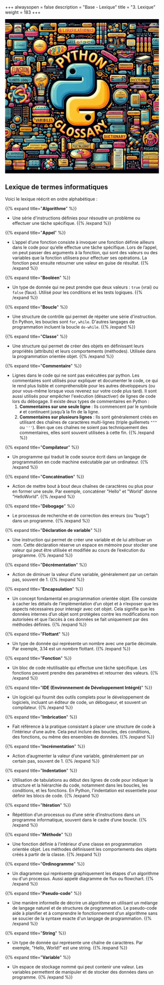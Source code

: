 +++
alwaysopen = false
description = "Base - Lexique"
title = "3. Lexique"
weight = 183
+++

![Lexique](lexique.jpeg?width=25vw)


## Lexique de termes informatiques

Voici le lexique réécrit en ordre alphabétique :

{{% expand title="**Algorithme**" %}}
- Une série d'instructions définies pour résoudre un problème ou effectuer une tâche spécifique.
{{% /expand %}}

{{% expand title="**Appel**" %}}
- L’appel d’une fonction consiste à invoquer une fonction définie ailleurs dans le code pour qu’elle effectue une tâche spécifique. Lors de l’appel, on peut passer des arguments à la fonction, qui sont des valeurs ou des variables que la fonction utilisera pour effectuer ses opérations. La fonction peut ensuite retourner une valeur en guise de résultat.
{{% /expand %}}

{{% expand title="**Booléen**" %}}
- Un type de donnée qui ne peut prendre que deux valeurs : `true` (vrai) ou `false` (faux). Utilisé pour les conditions et les tests logiques.
{{% /expand %}}

{{% expand title="**Boucle**" %}}
- Une structure de contrôle qui permet de répéter une série d'instruction. En Python, les boucles sont `for`, `while`. D'autres langages de programmation incluent la boucle `do-while`.
{{% /expand %}}

{{% expand title="**Classe**" %}}
- Une structure qui permet de créer des objets en définissant leurs propriétés (attributs) et leurs comportements (méthodes). Utilisée dans la programmation orientée objet.
{{% /expand %}}

{{% expand title="**Commentaire**" %}}
- Lignes dans le code qui ne sont pas exécutées par python. Les commentaires sont utilisés pour expliquer et documenter le code, ce qui le rend plus lisible et compréhensible pour les autres développeurs (ou pour vous-même lorsque vous revenez sur votre code plus tard). Il sont aussi utilisés pour empêcher l'exécution (désactiver) de lignes de code lors du débogage.
Il existe deux types de commentaires en Python :
	1. **Commentaires sur une seule ligne** : Ils commencent par le symbole `#` et continuent jusqu’à la fin de la ligne.
	2. **Commentaires sur plusieurs lignes** : Ils sont généralement créés en utilisant des chaînes de caractères multi-lignes (triple guillemets `"""` ou `'''`). Bien que ces chaînes ne soient pas techniquement des commentaires, elles sont souvent utilisées à cette fin.
{{% /expand %}}

{{% expand title="**Compilateur**" %}}
- Un programme qui traduit le code source écrit dans un langage de programmation en code machine exécutable par un ordinateur.
{{% /expand %}}

{{% expand title="**Concaténation**" %}}
- Action de mettre bout à bout deux chaînes de caractères ou plus pour en former une seule. Par exemple, concaténer "Hello" et "World" donne "HelloWorld".
{{% /expand %}}

{{% expand title="**Débogage**" %}}
- Le processus de recherche et de correction des erreurs (ou “bugs”) dans un programme.
{{% /expand %}}

{{% expand title="**Déclaration de variable**" %}}
- Une instruction qui permet de créer une variable et de lui attribuer un nom. Cette déclaration réserve un espace en mémoire pour stocker une valeur qui peut être utilisée et modifiée au cours de l’exécution du programme.
{{% /expand %}}

{{% expand title="**Décrémentation**" %}}
- Action de diminuer la valeur d’une variable, généralement par un certain pas, souvent de 1.
{{% /expand %}}

{{% expand title="**Encapsulation**" %}}
- Un concept fondamental en programmation orientée objet. Elle consiste à cacher les détails de l’implémentation d’un objet et à n’exposer que les aspects nécessaires pour interagir avec cet objet. Cela signifie que les données internes d’un objet sont protégées contre les modifications non autorisées et que l’accès à ces données se fait uniquement par des méthodes définies.
{{% /expand %}}

{{% expand title="**Flottant**" %}}
- Un type de donnée qui représente un nombre avec une partie décimale. Par exemple, 3.14 est un nombre flottant.
{{% /expand %}}

{{% expand title="**Fonction**" %}}
- Un bloc de code réutilisable qui effectue une tâche spécifique. Les fonctions peuvent prendre des paramètres et retourner des valeurs.
{{% /expand %}}

{{% expand title="**IDE (Environnement de Développement Intégré)**" %}}
- Un logiciel qui fournit des outils complets pour le développement de logiciels, incluant un éditeur de code, un débogueur, et souvent un compilateur.
{{% /expand %}}

{{% expand title="**Imbrication**" %}}
- Fait référence à la pratique consistant à placer une structure de code à l’intérieur d’une autre. Cela peut inclure des boucles, des conditions, des fonctions, ou même des ensembles de données.
{{% /expand %}}

{{% expand title="**Incrémentation**" %}}
- Action d’augmenter la valeur d’une variable, généralement par un certain pas, souvent de 1.
{{% /expand %}}

{{% expand title="**Indentation**" %}}
- Utilisation de tabulations au début des lignes de code pour indiquer la structure et la hiérarchie du code, notamment dans les boucles, les conditions, et les fonctions. En Python, l'indentation est essentielle pour définir les blocs de code.
{{% /expand %}}

{{% expand title="**Itération**" %}}
- Répétition d’un processus ou d’une série d’instructions dans un programme informatique, souvent dans le cadre d’une boucle.
{{% /expand %}}

{{% expand title="**Méthode**" %}}
- Une fonction définie à l'intérieur d'une classe en programmation orientée objet. Les méthodes définissent les comportements des objets créés à partir de la classe.
{{% /expand %}}

{{% expand title="**Ordinogramme**" %}}
- Un diagramme qui représente graphiquement les étapes d'un algorithme ou d'un processus. Aussi appelé diagramme de flux ou flowchart.
{{% /expand %}}

{{% expand title="**Pseudo-code**" %}}
- Une manière informelle de décrire un algorithme en utilisant un mélange de langage naturel et de structures de programmation. Le pseudo-code aide à planifier et à comprendre le fonctionnement d'un algorithme sans se soucier de la syntaxe exacte d'un langage de programmation.
{{% /expand %}}

{{% expand title="**String**" %}}
- Un type de donnée qui représente une chaîne de caractères. Par exemple, "Hello, World!" est une string.
{{% /expand %}}

{{% expand title="**Variable**" %}}
- Un espace de stockage nommé qui peut contenir une valeur. Les variables permettent de manipuler et de stocker des données dans un programme.
{{% /expand %}}


